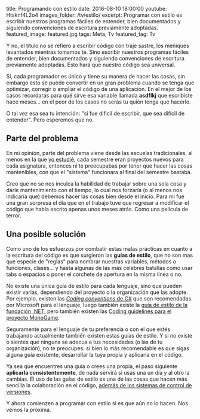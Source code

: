 title: Programando con estilo
date: 2016-08-10 18:00:00
youtube: Htsknf4L2o4
images_folder: /tv/estilo/
excerpt: Programar con estilo es escribir nuestros programas fáciles de entender, bien documentados y siguiendo convenciones de escritura previamente adoptadas.
featured_image: featured.jpg
tags: Meta, Tv
featured_tag: Tv

Y no, el título no se refiero a escribir código con traje sastre, los meñiques levantados mientras tomamos té. Sino escribir nuestros programas fáciles de entender, bien documentados y siguiendo convenciones de escritura previamente adoptadas. Esto hará que nuestro código sea universal.  

Sí, cada programador es único y tiene su manera de hacer las cosas, sin embargo esto se puede convertir en un gran problema cuando se tenga que optimizar, corregir o ampliar el código de una aplicación. En el mejor de los casos recordarás para qué sirve esa variable llamada **asdflkj** que escribiste hace meses… en el peor de los casos no serás tu quién tenga que hacerlo.

O tal vez esa sea tu intención: "si fue dificil de escribir, que sea difícil de entender". Pero esperemos que no.  

## Parte del problema
  
En mi opinión, parte del problema viene desde las escuelas tradicionales, al menos en la que <a href="http://blog.fferegrino.org/no-me-siento-ingeniero/" target="_blank">yo estudié</a>, cada semestre eran proyectos nuevos para cada asignatura, entonces ni te preocupabas por tener que hacer las cosas mantenibles, con que el "sistema" funcionara al final del semestre bastaba.  

Creo que no se nos inculca la habilidad de trabajar sobre una sola cosa y darle mantenimiento con el tiempo, lo cual nos forzaría (o al menos nos indicaría que) debemos hacer las cosas bien desde el inicio. Para mi fue una gran sorpresa el día que en el trabajo tuve que regresar a modificar el código que había escrito apenas unos meses atrás. Como una película de terror.  

## Una posible solución  

Como uno de los esfuerzos por combatir estas malas prácticas en cuanto a la escritura del código es que surgieron las **guías de estilo**, que no son mas que especie de "reglas" para nombrar nuestras variables, métodos o funciones, clases… y hasta algunas de las más celebres batallas como usar tabs o espacios o poner el corchete de apertura en la misma línea o no.  
 
No existe una única guía de estilo para cada lenguaje, sino que pueden existir varias, dependiendo del proyecto o la organización que las adopte. Por ejemplo, existen las <a href="https://msdn.microsoft.com/en-us/library/ff926074.aspx" target="_blank">*Coding conventions* de C#</a> que son recomendadas por Microsoft para el lenguaje, luego también existe la  <a href="https://github.com/dotnet/corefx/blob/master/Documentation/coding-guidelines/coding-style.md" target="_blank">guía de estilo de la fundación .NET</a>, pero también existen las <a href="https://github.com/MonoGame/MonoGame/wiki/Coding-Guidelines" target="_blank">Coding guidelines para el proyecto MonoGame</a>.  

Seguramente para el lenguaje de tu preferencia o con el que estés trabajando actualmente también existen estas guías de estilo. Y si no existe o sientes que ninguna se adecua a tus necesidades (o las de tu organización), no te preocupes: si bien lo más recomendable es que sigas alguna guía existente, desarrollar la tuya propia y aplicarla en el código. 

Ya sea que encuentres una guía o crees una propia, el paso siguiente **aplicarla consistentemente**, de nada servirá si usas una un día y al otro la cambias. El uso de las guías de estilo es una de las cosas que hacen más sencilla la colaboración en el código, <a href="../control-versiones" target="_blank">además de los sistemas de control de versiones</a>. 

Y ahora comienzen a programar con estilo si es que aún no lo hacen. Nos vemos la próxima.